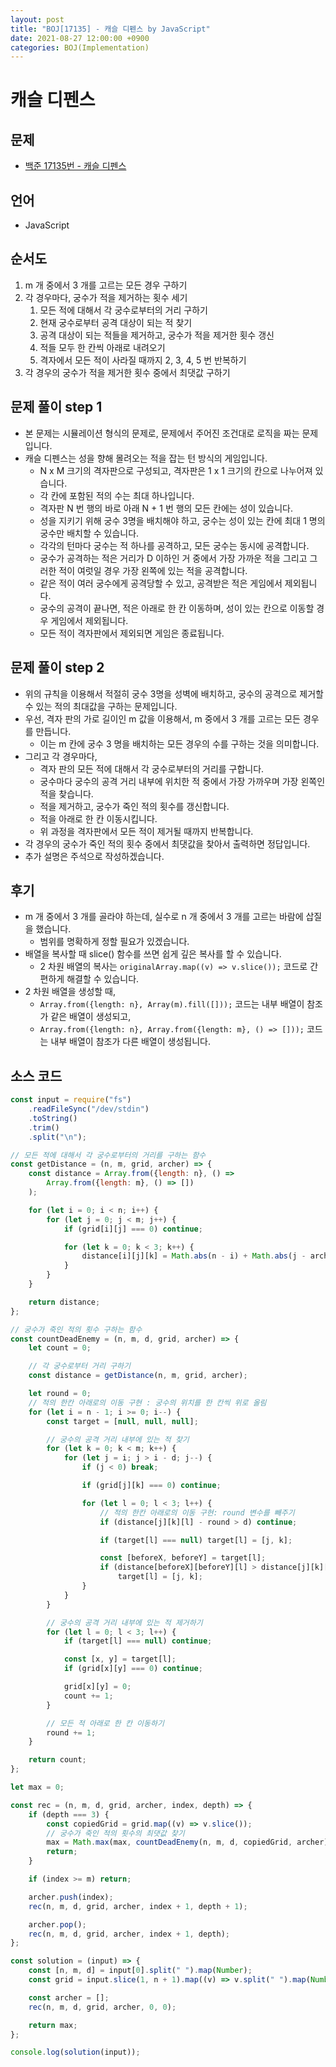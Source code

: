 ```yaml
---
layout: post
title: "BOJ[17135] - 캐슬 디펜스 by JavaScript"
date: 2021-08-27 12:00:00 +0900
categories: BOJ(Implementation)
---
```


# 캐슬 디펜스

## 문제

- [백준 17135번 - 캐슬 디펜스](https://www.acmicpc.net/problem/17135)

## 언어

- JavaScript

## 순서도

1. m 개 중에서 3 개를 고르는 모든 경우 구하기
2. 각 경우마다, 궁수가 적을 제거하는 횟수 세기
   1. 모든 적에 대해서 각 궁수로부터의 거리 구하기
   2. 현재 궁수로부터 공격 대상이 되는 적 찾기
   3. 공격 대상이 되는 적들을 제거하고, 궁수가 적을 제거한 횟수 갱신
   4. 적들 모두 한 칸씩 아래로 내려오기
   5. 격자에서 모든 적이 사라질 때까지 2, 3, 4, 5 번 반복하기
3. 각 경우의 궁수가 적을 제거한 횟수 중에서 최댓값 구하기

## 문제 풀이 step 1

- 본 문제는 시뮬레이션 형식의 문제로, 문제에서 주어진 조건대로 로직을 짜는 문제입니다.
- 캐슬 디펜스는 성을 향해 몰려오는 적을 잡는 턴 방식의 게임입니다.
  - N x M 크기의 격자판으로 구성되고, 격자판은 1 x 1 크기의 칸으로 나누어져 있습니다.
  - 각 칸에 포함된 적의 수는 최대 하나입니다.
  - 격자판 N 번 행의 바로 아래 N + 1 번 행의 모든 칸에는 성이 있습니다.
  - 성을 지키기 위해 궁수 3명을 배치해야 하고, 궁수는 성이 있는 칸에 최대 1 명의 궁수만 배치할 수 있습니다.
  - 각각의 턴마다 궁수는 적 하나를 공격하고, 모든 궁수는 동시에 공격합니다.
  - 궁수가 공격하는 적은 거리가 D 이하인 거 중에서 가장 가까운 적을 그리고 그러한 적이 여럿일 경우 가장 왼쪽에 있는 적을 공격합니다.
  - 같은 적이 여러 궁수에게 공격당할 수 있고, 공격받은 적은 게임에서 제외됩니다.
  - 궁수의 공격이 끝나면, 적은 아래로 한 칸 이동하며, 성이 있는 칸으로 이동할 경우 게임에서 제외됩니다.
  - 모든 적이 격자판에서 제외되면 게임은 종료됩니다.

## 문제 풀이 step 2

- 위의 규칙을 이용해서 적절히 궁수 3명을 성벽에 배치하고, 궁수의 공격으로 제거할 수 있는 적의 최대값을 구하는 문제입니다.
- 우선, 격자 판의 가로 길이인 m 값을 이용해서, m 중에서 3 개를 고르는 모든 경우를 만듭니다.
  - 이는 m 칸에 궁수 3 명을 배치하는 모든 경우의 수를 구하는 것을 의미합니다.
- 그리고 각 경우마다,
  - 격자 판의 모든 적에 대해서 각 궁수로부터의 거리를 구합니다.
  - 궁수마다 궁수의 공격 거리 내부에 위치한 적 중에서 가장 가까우며 가장 왼쪽인 적을 찾습니다.
  - 적을 제거하고, 궁수가 죽인 적의 횟수를 갱신합니다.
  - 적을 아래로 한 칸 이동시킵니다.
  - 위 과정을 격자판에서 모든 적이 제거될 때까지 반복합니다.
- 각 경우의 궁수가 죽인 적의 횟수 중에서 최댓값을 찾아서 출력하면 정답입니다.
- 추가 설명은 주석으로 작성하겠습니다.

## 후기

- m 개 중에서 3 개를 골라야 하는데, 실수로 n 개 중에서 3 개를 고르는 바람에 삽질을 했습니다.
  - 범위를 명확하게 정할 필요가 있겠습니다.
- 배열을 복사할 때 slice() 함수를 쓰면 쉽게 깊은 복사를 할 수 있습니다.
  - 2 차원 배열의 복사는 `originalArray.map((v) => v.slice());` 코드로 간편하게 해결할 수 있습니다.
- 2 차원 배열을 생성할 때,
  - `Array.from({length: n}, Array(m).fill([]));` 코드는 내부 배열이 참조가 같은 배열이 생성되고,
  - `Array.from({length: n}, Array.from({length: m}, () => []));` 코드는 내부 배열이 참조가 다른 배열이 생성됩니다.

## 소스 코드

```javascript
const input = require("fs")
	.readFileSync("/dev/stdin")
	.toString()
	.trim()
	.split("\n");

// 모든 적에 대해서 각 궁수로부터의 거리를 구하는 함수
const getDistance = (n, m, grid, archer) => {
	const distance = Array.from({length: n}, () =>
		Array.from({length: m}, () => [])
	);

	for (let i = 0; i < n; i++) {
		for (let j = 0; j < m; j++) {
			if (grid[i][j] === 0) continue;

			for (let k = 0; k < 3; k++) {
				distance[i][j][k] = Math.abs(n - i) + Math.abs(j - archer[k]);
			}
		}
	}

	return distance;
};

// 궁수가 죽인 적의 횟수 구하는 함수
const countDeadEnemy = (n, m, d, grid, archer) => {
	let count = 0;

	// 각 궁수로부터 거리 구하기
	const distance = getDistance(n, m, grid, archer);

	let round = 0;
	// 적의 한칸 아래로의 이동 구현 : 궁수의 위치를 한 칸씩 위로 올림
	for (let i = n - 1; i >= 0; i--) {
		const target = [null, null, null];

		// 궁수의 공격 거리 내부에 있는 적 찾기
		for (let k = 0; k < m; k++) {
			for (let j = i; j > i - d; j--) {
				if (j < 0) break;

				if (grid[j][k] === 0) continue;

				for (let l = 0; l < 3; l++) {
					// 적의 한칸 아래로의 이동 구현: round 변수를 빼주기
					if (distance[j][k][l] - round > d) continue;

					if (target[l] === null) target[l] = [j, k];

					const [beforeX, beforeY] = target[l];
					if (distance[beforeX][beforeY][l] > distance[j][k][l])
						target[l] = [j, k];
				}
			}
		}

		// 궁수의 공격 거리 내부에 있는 적 제거하기
		for (let l = 0; l < 3; l++) {
			if (target[l] === null) continue;

			const [x, y] = target[l];
			if (grid[x][y] === 0) continue;

			grid[x][y] = 0;
			count += 1;
		}

		// 모든 적 아래로 한 칸 이동하기
		round += 1;
	}

	return count;
};

let max = 0;

const rec = (n, m, d, grid, archer, index, depth) => {
	if (depth === 3) {
		const copiedGrid = grid.map((v) => v.slice());
		// 궁수가 죽인 적의 횟수의 최댓값 찾기
		max = Math.max(max, countDeadEnemy(n, m, d, copiedGrid, archer));
		return;
	}

	if (index >= m) return;

	archer.push(index);
	rec(n, m, d, grid, archer, index + 1, depth + 1);

	archer.pop();
	rec(n, m, d, grid, archer, index + 1, depth);
};

const solution = (input) => {
	const [n, m, d] = input[0].split(" ").map(Number);
	const grid = input.slice(1, n + 1).map((v) => v.split(" ").map(Number));

	const archer = [];
	rec(n, m, d, grid, archer, 0, 0);

	return max;
};

console.log(solution(input));
```
